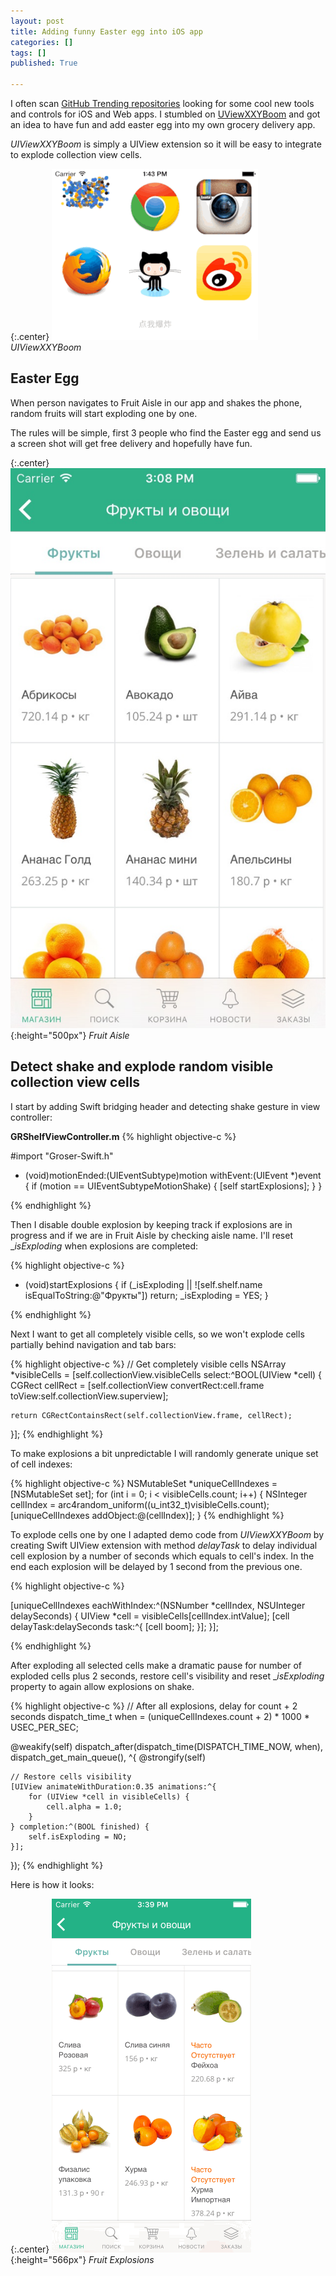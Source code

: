 ```yaml
---
layout: post
title: Adding funny Easter egg into iOS app
categories: []
tags: []
published: True

---
```


I often scan [GitHub Trending repositories](https://github.com/trending) looking for some cool new tools and controls for iOS and Web apps. I stumbled on [UViewXXYBoom](https://github.com/xxycode/UIViewXXYBoom) and got an idea to have fun and add easter egg into my own grocery delivery app.

_UIViewXXYBoom_ is simply a UIView extension so it will be easy to integrate to explode collection view cells.

{:.center}
![UIViewXXYBoom](/assets/easter-egg/XXYBoom.gif)
_UIViewXXYBoom_

## Easter Egg

When person navigates to Fruit Aisle in our app and shakes the phone, random fruits will start exploding one by one.

The rules will be simple, first 3 people who find the Easter egg and send us a screen shot will get free delivery and hopefully have fun.

{:.center}
![Fruit Aisle](/assets/easter-egg/fruit-aisle.jpg){:height="500px"}
_Fruit Aisle_

## Detect shake and explode random visible collection view cells

I start by adding Swift bridging header and detecting shake gesture in view controller:

**GRShelfViewController.m**
{% highlight objective-c %}

#import "Groser-Swift.h"

- (void)motionEnded:(UIEventSubtype)motion withEvent:(UIEvent *)event {
    if (motion == UIEventSubtypeMotionShake) {
        [self startExplosions];
    }
}

{% endhighlight %}

Then I disable double explosion by keeping track if explosions are in progress and if we are in Fruit Aisle by checking aisle name. I'll reset __isExploding_ when explosions are completed:

{% highlight objective-c %}

- (void)startExplosions {
    if (_isExploding || ![self.shelf.name isEqualToString:@"Фрукты"]) return;
    _isExploding = YES;
}

{% endhighlight %}

Next I want to get all completely visible cells, so we won't explode cells partially behind navigation and tab bars:

{% highlight objective-c %}
// Get completely visible cells
NSArray *visibleCells = [self.collectionView.visibleCells select:^BOOL(UIView *cell) {
    CGRect cellRect = [self.collectionView convertRect:cell.frame toView:self.collectionView.superview];
    
    return CGRectContainsRect(self.collectionView.frame, cellRect);
}];
{% endhighlight %}

To make explosions a bit unpredictable I will randomly generate unique set of cell indexes:

{% highlight objective-c %}
NSMutableSet *uniqueCellIndexes = [NSMutableSet set];
for (int i = 0; i < visibleCells.count; i++) {
    NSInteger cellIndex = arc4random_uniform((u_int32_t)visibleCells.count);
    [uniqueCellIndexes addObject:@(cellIndex)];
}
{% endhighlight %}

To explode cells one by one I adapted demo code from _UIViewXXYBoom_ by creating Swift UIView extension with method _delayTask_ to delay individual cell explosion by a number of seconds which equals to cell's index. In the end each explosion will be delayed by 1 second from the previous one.

{% highlight objective-c %}

[uniqueCellIndexes eachWithIndex:^(NSNumber *cellIndex, NSUInteger delaySeconds) {
    UIView *cell = visibleCells[cellIndex.intValue];
    [cell delayTask:delaySeconds task:^{
        [cell boom];
    }];
}];

{% endhighlight %}

After exploding all selected cells make a dramatic pause for number of exploded cells plus 2 seconds, restore cell's visibility and reset __isExploding_ property to again allow explosions on shake.

{% highlight objective-c %}
// After all explosions, delay for count + 2 seconds
dispatch_time_t when = (uniqueCellIndexes.count + 2) * 1000 * USEC_PER_SEC;

@weakify(self)
dispatch_after(dispatch_time(DISPATCH_TIME_NOW, when), dispatch_get_main_queue(), ^{
    @strongify(self)
    
    // Restore cells visibility
    [UIView animateWithDuration:0.35 animations:^{
        for (UIView *cell in visibleCells) {
            cell.alpha = 1.0;
        }
    } completion:^(BOOL finished) {
        self.isExploding = NO;
    }];
});
{% endhighlight %}

Here is how it looks:

{:.center}
![Fruit Explosions](/assets/easter-egg/fruits-boom.gif){:height="566px"}
_Fruit Explosions_
